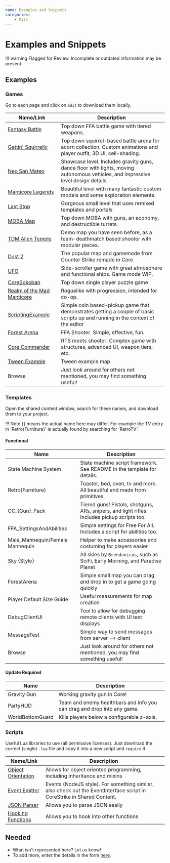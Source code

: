 ```yaml
---
name: Examples and Snippets
categories:
    - Misc
---
```


# Examples and Snippets

!!! warning
    Flagged for Review.
    Incomplete or outdated information may be present.

## Examples

### Games

Go to each page and click on `edit` to download them locally.

| Name/Link                                                                                               | Description                                                                                                                      |
| ------------------------------------------------------------------------------------------------------- | -------------------------------------------------------------------------------------------------------------------------------- |
| [Fantasy Battle](https://prod.manticoreplatform.com/games/3c99c03c572641a4b0bf999b029be5aa)             | Top down FFA battle game with tiered weapons.                                                                                    |
| [Gettin' Squirrelly](https://prod.manticoreplatform.com/games/3920611ec2f0491db19edc4f775e1593)         | Top down squirrel-based battle arena for acorn collection. Custom animations and player outfit, 3D UI, cell-shading.             |
| [Neo San Mateo](https://prod.manticoreplatform.com/games/53db3990a2bc470790a3b1fc76ad22f6)              | Showcase level. Includes gravity guns, dance floor with lights, moving autonomous vehicles, and impressive level design details. |
| [Manticore Legends](https://prod.manticoreplatform.com/games/3e2c1f2ec6b64865ac09ea12f96c552d)          | Beautiful level with many fantastic custom models and some exploration elements.                                                 |
| [Last Stop](https://prod.manticoreplatform.com/games/9cd751d2d3fd4f55b5ac4a430121e5dd)                  | Gorgeous small level that uses remixed templates and portals                                                                     |
| [MOBA Map](https://prod.manticoreplatform.com/games/2cda664a1d2448f49ba5c99e8708c4bc)                   | Top down MOBA with guns, an economy, and destructible turrets.                                                                   |
| [TDM Alien Temple](https://prod.manticoreplatform.com/games/3d935d838b3045d6b85008913977b492)           | Demo map you have seen before, as a team-deathmatch based shooter with modular pieces.                                           |
| [Dust 2](https://prod.manticoreplatform.com/games/d86261d004034018bdd6c95d50412dc4)                     | The popular map and gamemode from Counter Strike remade in Core                                                                  |
| [UFO](https://prod.manticoreplatform.com/games/fad179eff79a4573b50a6ecf82d8552f)                        | Side-scroller game with great atmosphere and functional ships. Game mode WIP.                                                    |
| [CoreSokoban](https://prod.manticoreplatform.com/games/2bff759c654746fda117f0f6e318ef94)                | Top down single player puzzle game                                                                                               |
| [Realm of the Mad Manticore](https://prod.manticoreplatform.com/games/45d913976c0b44428bf56b55c8bccee9) | Roguelike with progression, intended for co-op.                                                                                  |
| [ScriptingExample](https://staging.manticoreplatform.com/games/b8efe9e824994eae963d618cdbcabbd1)        | Simple coin based-pickup game that demonstrates getting a couple of basic scripts up and running in the context of the editor    |
| [Forest Arena](https://staging.manticoreplatform.com/games/2dd012a4a582446d8e934052ad9bb7e5)            | FFA Shooter. Simple, effective, fun.                                                                                             |
| [Core Commander](https://staging.manticoreplatform.com/games/56a3c1cdf682470389866779aeb250cb)          | RTS meets shooter. Complex game with structures, advanced UI, weapon tiers, etc.                                                 |
| [Tween Example](https://staging.manticoreplatform.com/games/37f09c4e57344827bf1a079389508d92)           | Tween example map                                                                                                                |
| Browse                                                                                                  | Just look around for others not mentioned, you may find something useful!                                                        |

### Templates

Open the shared content window, search for these names, and download them to your project.

!!! Note
    {} means the actual name here may differ. For example the TV entry in
    'Retro{Furniture}' is actually found by searching for 'RetroTV'.

#### Functional

| Name                            | Description                                                                                  |
| ------------------------------- | -------------------------------------------------------------------------------------------- |
| State Machine System            | State machine script framework. See README in the template for details.                      |
| Retro{Furniture}                | Toaster, bed, oven, tv and more. All beautiful and made from primitives.                     |
| CC\_{Gun}\_Pack                 | Tiered guns! Pistols, shotguns, ARs, snipers, and light rifles. Includes pickup scripts too. |
| FFA_SettingsAndAbilities        | Simple settings for Free For All. Includes a script for abilities too.                       |
| Male_Mannequin/Female Mannequin | Helper to make accessories and costuming for players easier                                  |
| Sky {Style}                     | All skies by `Brendanicus`, such as SciFi, Early Morning, and Paradise Planet                |
| ForestArena                     | Simple small map you can drag and drop in to get a game going quickly                        |
| Player Default Size Guide       | Useful measurements for map creation                                                         |
| DebugClientUI                   | Tool to allow for debugging remote clients with UI text displays                             |
| MessageTest                     | Simple way to send messages from server --> client                                           |
| Browse                          | Just look around for others not mentioned, you may find something useful!                    |

#### Update Required

| Name             | Description                                                             |
| ---------------- | ----------------------------------------------------------------------- |
| Gravity Gun      | Working gravity gun in Core!                                            |
| PartyHUD         | Team and enemy healthbars and info you can drag and drop into any game. |
| WorldBottomGuard | Kills players below a configurable z-axis.                              |

### Scripts

Useful Lua libraries to use (all permissive licenses).
Just download the correct (single) `.lua` file and copy it into a new script and `require` it.

| Name/Link                                                  | Description                                                                                                             |
| ---------------------------------------------------------- | ----------------------------------------------------------------------------------------------------------------------- |
| [Object Orientation](https://github.com/Yonaba/30log)      | Allows for object oriented programming, including inheritance and mixins                                                |
| [Event Emitter](https://github.com/simenkid/lua-events)    | Events (NodeJS style). For something similar, also check out the EventInterface script in CoreStrike in Shared Content. |
| [JSON Parser](https://github.com/rxi/json.lua)             | Allows you to parse JSON easily                                                                                         |
| [Hooking Functions](https://github.com/Vallentin/hook.lua) | Allows you to hook into other functions                                                                                 |

## Needed

- What isn't represented here? Let us know!
- To add more, enter the details in the form [here](https://forms.gle/br8ZjanQGU2LkBvPA).
